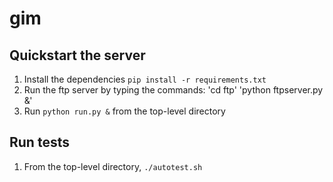 # gim

## Quickstart the server
1. Install the dependencies `pip install -r requirements.txt`
2. Run the ftp server by typing the commands: 'cd ftp' 'python ftpserver.py &'
3. Run `python run.py &` from the top-level directory

## Run tests
1. From the top-level directory, `./autotest.sh`
